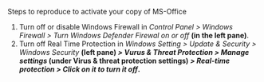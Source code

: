 Steps to reproduce to activate your copy of MS-Office

1.  Turn off or disable Windows Firewall in <i>Control Panel > Windows Firewall > Turn Windows Defender Firewal on or off</i> <b> (in the left pane)</b>.
2.  Turn off Real Time Protection in <i>Windows Setting > Update & Security > Windows Security</i> <b>(left pane)<b> <i>> Vurus & Threat Protection > Manage settings</i> <b>(under Virus & threat protection settings)</b> <i>> Real-time protection > Click on it to turn it off</i>.
